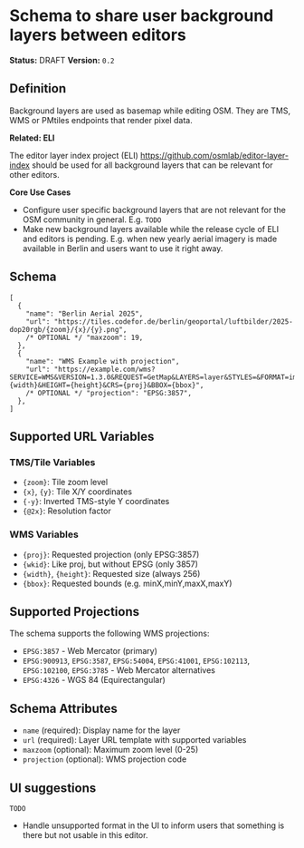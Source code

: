 # Schema to share user background layers between editors

**Status:** DRAFT
**Version:** `0.2`

## Definition

Background layers are used as basemap while editing OSM. They are TMS, WMS or PMtiles endpoints that render pixel data.

**Related: ELI**

The editor layer index project (ELI) https://github.com/osmlab/editor-layer-index should be used for all background layers that can be relevant for other editors.

**Core Use Cases**

- Configure user specific background layers that are not relevant for the OSM community in general. E.g. `TODO`
- Make new background layers available while the release cycle of ELI and editors is pending. E.g. when new yearly aerial imagery is made available in Berlin and users want to use it right away.

## Schema

```jsonc
[
  {
    "name": "Berlin Aerial 2025",
    "url": "https://tiles.codefor.de/berlin/geoportal/luftbilder/2025-dop20rgb/{zoom}/{x}/{y}.png",
    /* OPTIONAL */ "maxzoom": 19,
  },
  {
    "name": "WMS Example with projection",
    "url": "https://example.com/wms?SERVICE=WMS&VERSION=1.3.0&REQUEST=GetMap&LAYERS=layer&STYLES=&FORMAT=image/png&TRANSPARENT=true&WIDTH={width}&HEIGHT={height}&CRS={proj}&BBOX={bbox}",
    /* OPTIONAL */ "projection": "EPSG:3857",
  },
]
```

## Supported URL Variables

### TMS/Tile Variables

- `{zoom}`: Tile zoom level
- `{x}`, `{y}`: Tile X/Y coordinates
- `{-y}`: Inverted TMS-style Y coordinates
- `{@2x}`: Resolution factor

### WMS Variables

- `{proj}`: Requested projection (only EPSG:3857)
- `{wkid}`: Like proj, but without EPSG (only 3857)
- `{width}`, `{height}`: Requested size (always 256)
- `{bbox}`: Requested bounds (e.g. minX,minY,maxX,maxY)

## Supported Projections

The schema supports the following WMS projections:

- `EPSG:3857` - Web Mercator (primary)
- `EPSG:900913`, `EPSG:3587`, `EPSG:54004`, `EPSG:41001`, `EPSG:102113`, `EPSG:102100`, `EPSG:3785` - Web Mercator alternatives
- `EPSG:4326` - WGS 84 (Equirectangular)

## Schema Attributes

- `name` (required): Display name for the layer
- `url` (required): Layer URL template with supported variables
- `maxzoom` (optional): Maximum zoom level (0-25)
- `projection` (optional): WMS projection code

## UI suggestions

`TODO`

- Handle unsupported format in the UI to inform users that something is there but not usable in this editor.
